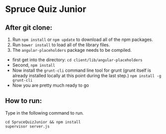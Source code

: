 Spruce Quiz Junior
=================

## After git clone:

1. Run `npm install` or `npm update` to download all of the npm packages.
2. Run `bower install` to load all of the library files.
3. The `angular-placeholders` package needs to be compiled.
  * first get into the directory:
          ```cd client/lib/angular-placeholders```
  * Second, `npm install`
  * Now install the `grunt-cli` command line tool for grunt (grunt itself is already installed locally at this point during the last step.)
          ```npm install -g grunt-cli```
  * Now you are pretty much ready to go

## How to run:

Type in the following command to run. 

    cd SpruceQuizJunior && npm install
    supervisor server.js
